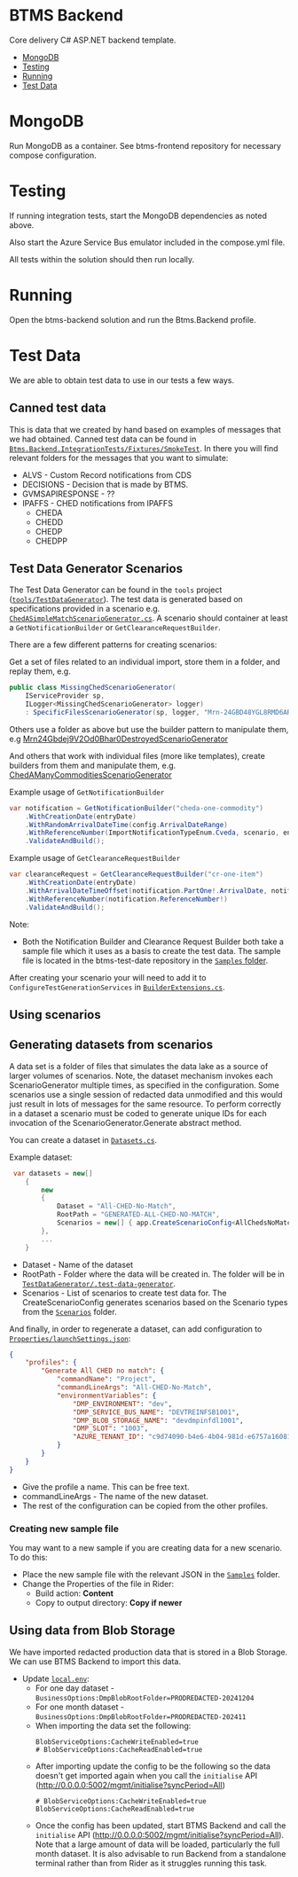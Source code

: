 # BTMS Backend

Core delivery C# ASP.NET backend template.

* [MongoDB](#mongodb)
* [Testing](#testing)
* [Running](#running)
* [Test Data](#test-data)

# MongoDB

Run MongoDB as a container. See btms-frontend repository for necessary compose configuration.

# Testing

If running integration tests, start the MongoDB dependencies as noted above.

Also start the Azure Service Bus emulator included in the compose.yml file.

All tests within the solution should then run locally.

# Running

Open the btms-backend solution and run the Btms.Backend profile.


# Test Data
We are able to obtain test data to use in our tests a few ways.

## Canned test data
This is data that we created by hand based on examples of messages that we had obtained. Canned test data can be found in [`Btms.Backend.IntegrationTests/Fixtures/SmokeTest`](Btms.Backend.IntegrationTests/Fixtures/SmokeTest). In there you will find relevant folders for the messages that you want to simulate:
* ALVS - Custom Record notifications from CDS
* DECISIONS - Decision that is made by BTMS.
* GVMSAPIRESPONSE - ??
* IPAFFS - CHED notifications from IPAFFS
  * CHEDA
  * CHEDD
  * CHEDP
  * CHEDPP

## Test Data Generator Scenarios
The Test Data Generator can be found in the `tools` project ([`tools/TestDataGenerator`](TestDataGenerator/TestDataGenerator.csproj)). The test data is generated based on specifications provided in a scenario e.g. [`ChedASimpleMatchScenarioGenerator.cs`](TestDataGenerator/Scenarios/ChedASimpleMatchScenarioGenerator.cs). A scenario should container at least a `GetNotificationBuilder` or `GetClearanceRequestBuilder`.

There are a few different patterns for creating scenarios:

Get a set of files related to an individual import, store them in a folder, and replay them, e.g.

```csharp
public class MissingChedScenarioGenerator(
    IServiceProvider sp,
    ILogger<MissingChedScenarioGenerator> logger)
    : SpecificFilesScenarioGenerator(sp, logger, "Mrn-24GBD48YGL8RMD6AR6");
```

Others use a folder as above but use the builder pattern to manipulate them, e.g [Mrn24Gbdej9V2Od0Bhar0DestroyedScenarioGenerator](https://github.com/DEFRA/btms-backend/blob/main/TestDataGenerator/Scenarios/ChedAManyCommoditiesScenarioGenerator.cs)

And others that work with individual files (more like templates), create builders from them and manipulate them, e.g. [ChedAManyCommoditiesScenarioGenerator](https://github.com/DEFRA/btms-backend/blob/main/TestDataGenerator/Scenarios/ChedAManyCommoditiesScenarioGenerator.cs)

Example usage of `GetNotificationBuilder`
```csharp
var notification = GetNotificationBuilder("cheda-one-commodity")
    .WithCreationDate(entryDate)
    .WithRandomArrivalDateTime(config.ArrivalDateRange)
    .WithReferenceNumber(ImportNotificationTypeEnum.Cveda, scenario, entryDate, item)
    .ValidateAndBuild();
```

Example usage of `GetClearanceRequestBuilder`
```csharp
var clearanceRequest = GetClearanceRequestBuilder("cr-one-item")
    .WithCreationDate(entryDate)
    .WithArrivalDateTimeOffset(notification.PartOne!.ArrivalDate, notification.PartOne!.ArrivalTime)
    .WithReferenceNumber(notification.ReferenceNumber!)
    .ValidateAndBuild();
```
Note: 
* Both the Notification Builder and Clearance Request Builder both take a sample file which it uses as a basis to create the test data. The sample file is located in the btms-test-date repository in the [`Samples` folder](https://github.com/DEFRA/btms-test-data). 

After creating your scenario your will need to add it to `ConfigureTestGenerationServices` in [`BuilderExtensions.cs`](TestDataGenerator/Helpers/BuilderExtensions.cs). 

## Using scenarios

## Generating datasets from scenarios

A data set is a folder of files that simulates the data lake as a source of larger volumes of scenarios. Note, the dataset mechanism invokes each ScenarioGenerator multiple times, as specified in the configuration. Some scenarios use a single session of redacted data unmodified and this would just result in lots of messages for the same resource. To perform correctly in a dataset a scenario must be coded to generate unique IDs for each invocation of the ScenarioGenerator.Generate abstract method.

You can create a dataset in [`Datasets.cs`](TestDataGenerator/Config/Datasets.cs).

Example dataset:

```csharp
 var datasets = new[]
    {
        new
        {
            Dataset = "All-CHED-No-Match",
            RootPath = "GENERATED-ALL-CHED-NO-MATCH",
            Scenarios = new[] { app.CreateScenarioConfig<AllChedsNoMatchScenarioGenerator>(1, 1) }
        },
        ...
    }
```

* Dataset - Name of the dataset 
* RootPath - Folder where the data will be created in. The folder will be in [`TestDataGenerator/.test-data-generator`](TestDataGenerator/.test-data-generator). 
* Scenarios - List of scenarios to create test data for. The CreateScenarioConfig generates scenarios based on the Scenario types from the [`Scenarios`](TestDataGenerator/Scenarios) folder.

And finally, in order to regenerate a dataset, can add configuration to [`Properties/launchSettings.json`](TestDataGenerator/Properties/launchSettings.json):
```json
{
    "profiles": {
        "Generate All CHED no match": {
            "commandName": "Project",
            "commandLineArgs": "All-CHED-No-Match",
            "environmentVariables": {
                "DMP_ENVIRONMENT": "dev",
                "DMP_SERVICE_BUS_NAME": "DEVTREINFSB1001",
                "DMP_BLOB_STORAGE_NAME": "devdmpinfdl1001",
                "DMP_SLOT": "1003",
                "AZURE_TENANT_ID": "c9d74090-b4e6-4b04-981d-e6757a160812"
            }
        }
    }
}
```

* Give the profile a name. This can be free text.
* commandLineArgs - The name of the new dataset.
* The rest of the configuration can be copied from the other profiles.

### Creating new sample file
You may want to a new sample if you are creating data for a new scenario. To do this:
* Place the new sample file with the relevant JSON in the [`Samples`](TestDataGenerator/Scenarios/Samples) folder.
* Change the Properties of the file in Rider:
  * Build action: **Content**
  * Copy to output directory: **Copy if newer**

## Using data from Blob Storage
We have imported redacted production data that is stored in a Blob Storage. We can use BTMS Backend to import this data.

* Update [`local.env`](Btms.Backend/Properties/local.env):
  * For one day dataset - `BusinessOptions:DmpBlobRootFolder=PRODREDACTED-20241204`
  * For one month dataset - `BusinessOptions:DmpBlobRootFolder=PRODREDACTED-202411`
  * When importing the data set the following:
    ```dotenv
    BlobServiceOptions:CacheWriteEnabled=true
    # BlobServiceOptions:CacheReadEnabled=true
    ```
  * After importing update the config to be the following so the data doesn't get imported again when you call the `initialise` API (http://0.0.0.0:5002/mgmt/initialise?syncPeriod=All)
    ```dotenv
    # BlobServiceOptions:CacheWriteEnabled=true
    BlobServiceOptions:CacheReadEnabled=true
    ```
  * Once the config has been updated, start BTMS Backend and call the `initialise` API (http://0.0.0.0:5002/mgmt/initialise?syncPeriod=All). Note that a large amount of data will be loaded, particularly the full month dataset. It is also advisable to run Backend from a standalone terminal rather than from Rider as it struggles running this task.
      

